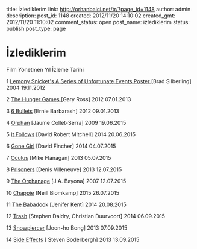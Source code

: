 title: İzlediklerim
link: http://orhanbalci.net/tr/?page_id=1148
author: admin
description: 
post_id: 1148
created: 2012/11/20 14:10:02
created_gmt: 2012/11/20 11:10:02
comment_status: open
post_name: izlediklerim
status: publish
post_type: page

# İzlediklerim

Film
Yönetmen
Yıl
İzleme Tarihi

1
[Lemony Snicket's A Series of Unfortunate Events Poster ](http://www.imdb.com/title/tt0339291/)
[Brad Silberling]
2004
19.11.2012

2
[The Hunger Games ](http://www.imdb.com/title/tt1392170/)
[Gary Ross]
2012
07.01.2013

3
[6 Bullets](http://www.imdb.com/title/tt1975249/)
[Ernie Barbarash]
2012
09.01.2013

4
[Orphan](http://www.imdb.com/title/tt1148204)
[Jaume Collet-Serra]
2009
19.06.2015

5
[It Follows](http://www.imdb.com/title/tt3235888)
[David Robert Mitchell]
2014
20.06.2015

6
[Gone Girl](http://www.imdb.com/title/tt2267998)
[David Fincher]
2014
04.07.2015

7
[Oculus](http://www.imdb.com/title/tt2388715)
[Mike Flanagan]
2013
05.07.2015

8
[Prisoners](http://www.imdb.com/title/tt1392214)
[Denis Villeneuve]
2013
12.07.2015

9
[The Orphanage](http://www.imdb.com/title/tt0464141)
[J.A. Bayona]
2007
12.07.2015

10
[Chappie](http://www.imdb.com/title/tt1823672)
[Neill Blomkamp]
2015
26.07.2015

11
[The Babadook](http://www.imdb.com/title/tt2321549/)
[Jenifer Kent]
2014
20.08.2015

12
[Trash](http://www.imdb.com/title/tt1921149/)
[Stephen Daldry, Christian Duurvoort]
2014
06.09.2015

13
[Snowpiercer](http://www.imdb.com/title/tt1706620)
[Joon-ho Bong]
2013
07.09.2015

14
[Side Effects](http://www.imdb.com/title/tt2053463)
[ Steven Soderbergh]
2013
13.09.2015